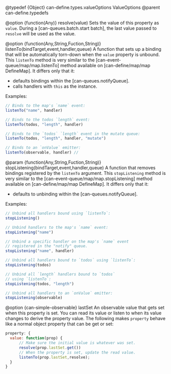 @typedef {Object} can-define.types.valueOptions ValueOptions
@parent can-define.typedefs

@option {function(Any)} resolve(value) Sets the value of this property as `value`. During a [can-queues.batch.start batch],
the last value passed to `resolve` will be used as the value.

@option {function(Any,String,Fuction,String)} listenTo(bindTarget,event,handler,queue) A function that sets up a binding that
will be automatically torn-down when the `value` property is unbound.  This `listenTo` method is very similar to the [can-event-queue/map/map.listenTo] method available on [can-define/map/map DefineMap].  It differs only that it:

- defaults bindings within the [can-queues.notifyQueue].
- calls handlers with `this` as the instance.

Examples:

```js
// Binds to the map's `name` event:
listenTo("name", handler)     

// Binds to the todos `length` event:
listenTo(todos, "length", handler)

// Binds to the `todos` `length` event in the mutate queue:
listenTo(todos, "length", handler, "mutate")

// Binds to an `onValue` emitter:
listenTo(observable, handler) //
```

@param {function(Any,String,Fuction,String)} stopListening(bindTarget,event,handler,queue) A function that removes bindings
registered by the `listenTo` argument.  This `stopListening` method is very similar to the [can-event-queue/map/map.stopListening] method available on [can-define/map/map DefineMap].  It differs only that it:

- defaults to unbinding within the [can-queues.notifyQueue].

Examples:

```js
// Unbind all handlers bound using `listenTo`:
stopListening()    

// Unbind handlers to the map's `name` event:
stopListening("name")   

// Unbind a specific handler on the map's `name` event
// registered in the "notify" queue.
stopListening("name", handler)    

// Unbind all handlers bound to `todos` using `listenTo`:
stopListening(todos)

// Unbind all `length` handlers bound to `todos`
// using `listenTo`:
stopListening(todos, "length")

// Unbind all handlers to an `onValue` emitter:
stopListening(observable)
```

@option {can-simple-observable} lastSet An observable value that gets set when this
property is set.  You can read its value or listen to when its value changes to
derive the property value.  The following makes `property` behave like a
normal object property that can be get or set:

```js
property: {
  value: function(prop) {
      // Make sure the initial value is whatever was set.
      resolve(prop.lastSet.get())
      // When the property is set, update the read value.
      listenTo(prop.lastSet,resolve);
  }
}
```
